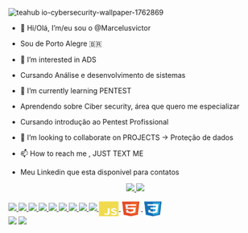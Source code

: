 ![teahub io-cybersecurity-wallpaper-1762869](https://user-images.githubusercontent.com/96080133/155764391-8cfad30f-904d-4064-88bb-66db764b31af.jpg)




- 👋 Hi/Olá, I’m/eu sou o  @Marcelusvictor
- Sou de Porto Alegre
🇧🇷
- 👀 I’m interested in ADS
- Cursando Análise e desenvolvimento de sistemas
 
- 🌱 I’m currently learning PENTEST
- Aprendendo sobre Ciber security, área que quero me especializar
- Cursando introdução ao Pentest Profissional
 
- 💞️ I’m looking to collaborate on PROJECTS
-> Proteção de dados
 
- 📫 How to reach me , JUST TEXT ME
- Meu Linkedin que esta disponivel para contatos 

<div align="center">
  <a href="https://github.com/Marcelusvictor">
  <img height="145em" src="https://github-readme-stats.vercel.app/api?username=Marcelusvictor&show_icons=true&theme=dark&include_all_commits=true&count_private=true"/>
  <img height="145em" src="https://github-readme-stats.vercel.app/api/top-langs/?username=Marcelusvictor&layout=compact&langs_count=7&theme=dark"/>
</div>
  
  <div style="display: inline_block"><br>
      <img height="50em" src="https://cdn.jsdelivr.net/gh/devicons/devicon/icons/ssh/ssh-original-wordmark.svg" />
      <img height="50em" src="https://cdn.jsdelivr.net/gh/devicons/devicon/icons/linux/linux-original.svg" />
      <img height="50em" src="https://cdn.jsdelivr.net/gh/devicons/devicon/icons/apache/apache-original-wordmark.svg" />
      <img height="50em" src="https://cdn.jsdelivr.net/gh/devicons/devicon/icons/bash/bash-original.svg" />
      <img height="50em" src="https://cdn.jsdelivr.net/gh/devicons/devicon/icons/c/c-original.svg" />
      <img height="50em" src="https://cdn.jsdelivr.net/gh/devicons/devicon/icons/chrome/chrome-original.svg" />
      <img height="50em" src="https://cdn.jsdelivr.net/gh/devicons/devicon/icons/debian/debian-original-wordmark.svg" />
      <img height="50em" src="https://cdn.jsdelivr.net/gh/devicons/devicon/icons/firefox/firefox-original.svg" />
      <img height="50em" src="https://cdn.jsdelivr.net/gh/devicons/devicon/icons/google/google-original.svg" />
      <img align="center" alt="Js" height="30" width="40" src="https://raw.githubusercontent.com/devicons/devicon/master/icons/javascript/javascript-plain.svg">
      <img align="center" alt="HTML" height="30" width="40" src="https://raw.githubusercontent.com/devicons/devicon/master/icons/html5/html5-original.svg">
      <img align="center" alt="CSS" height="30" width="40" src="https://raw.githubusercontent.com/devicons/devicon/master/icons/css3/css3-original.svg">
 
</div>
  
  
  
  <div> 
     <a href="https://www.linkedin.com/in/marcelus-victor-517a681b5" target="_blank"><img src="https://img.shields.io/badge/-LinkedIn-%230077B5?style=for-the-badge&logo=linkedin&logoColor=white" target="_blank"></a> 
     <a href="https://discord.gg/MRC6#3343" target="_blank"><img src="https://img.shields.io/badge/Discord-7289DA?style=for-the-badge&logo=discord&logoColor=white" target="_blank"></a> 
     

 </div>




    

    

    

    




